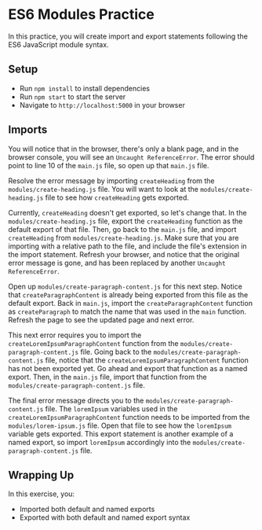 # ES6 Modules Practice

In this practice, you will create import and export statements following the ES6
JavaScript module syntax.

## Setup

- Run `npm install` to install dependencies
- Run `npm start` to start the server
- Navigate to `http://localhost:5000` in your browser

## Imports

You will notice that in the browser, there's only a blank page, and in the
browser console, you will see an `Uncaught ReferenceError`. The error should
point to line 10 of the `main.js` file, so open up that `main.js` file.

Resolve the error message by importing `createHeading` from the
`modules/create-heading.js` file. You will want to look at the
`modules/create-heading.js` file to see how `createHeading` gets exported.

Currently, `createHeading` doesn't get exported, so let's change that. In the
`modules/create-heading.js` file, export the `createHeading` function as the
default export of that file. Then, go back to the `main.js` file, and import
`createHeading` from `modules/create-heading.js`. Make sure that you are
importing with a relative path to the file, and include the file's extension in
the import statement. Refresh your browser, and notice that the original error
message is gone, and has been replaced by another `Uncaught ReferenceError`.

Open up `modules/create-paragraph-content.js` for this next step. Notice that
`createParagraphContent` is already being exported from this file as the default
export. Back in `main.js`, import the `createParagraphContent` function as
`createParagraph` to match the name that was used in the `main` function.
Refresh the page to see the updated page and next error.

This next error requires you to import the `createLoremIpsumParagraphContent`
function from the `modules/create-paragraph-content.js` file. Going back to the
`modules/create-paragraph-content.js` file, notice that the
`createLoremIpsumParagraphContent` function has not been exported yet. Go ahead
and export that function as a named export. Then, in the `main.js` file, import
that function from the `modules/create-paragraph-content.js` file.

The final error message directs you to the `modules/create-paragraph-content.js`
file. The `loremIpsum` variables used in the `createLoremIpsumParagraphContent`
function needs to be imported from the `modules/lorem-ipsum.js` file. Open that
file to see how the `loremIpsum` variable gets exported. This export statement
is another example of a named export, so import `loremIpsum` accordingly into
the `modules/create-paragraph-content.js` file.

## Wrapping Up

In this exercise, you:

- Imported both default and named exports
- Exported with both default and named export syntax
